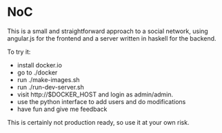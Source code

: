 # NoC

This is a small and straightforward approach to a social network, using 
angular.js for the frontend and a server written in haskell for the 
backend.

To try it:

* install docker.io
* go to ./docker
* run ./make-images.sh
* run ./run-dev-server.sh
* visit http://$DOCKER_HOST and login as admin/admin.
* use the python interface to add users and do modifications
* have fun and give me feedback

This is certainly not production ready, so use it at your own risk.
